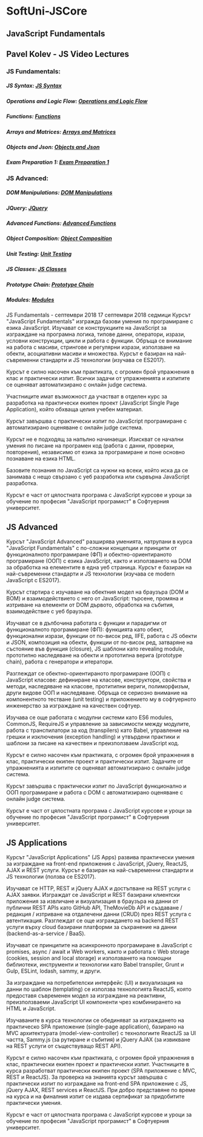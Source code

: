 # SoftUni-JSCore

## JavaScript Fundamentals

## Pavel Kolev - JS Video Lectures

### JS Fundamentals:

##### JS Syntax: [JS Syntax](https://youtu.be/ZbWHW2-kncQ)
##### Operations and Logic Flow: [Operations and Logic Flow](https://youtu.be/hUGlfiHp3v4)
##### Functions: [Functions](https://youtu.be/VCMExxIiKok)
##### Arrays and Matrices: [Arrays and Matrices](https://youtu.be/JD9yalY8GnA)
##### Objects and Json: [Objects and Json](https://youtu.be/hFZeR6pjVUU)
##### Exam Preparation 1: [Exam Preparation 1](https://youtu.be/xrGB2g5fH2s)

### JS Advanced:

##### DOM Manipulations: [DOM Manipulations](https://youtu.be/PDZoPSrrX_E)
##### JQuery: [JQuery](https://youtu.be/NS8fzGEcJHs0)
##### Advanced Functions: [Advanced Functions](https://youtu.be/XQuM_ox4tUo)
##### Object Composition: [Object Composition](https://youtu.be/67xi2GkxknM)
##### Unit Testing: [Unit Testing](https://youtu.be/lasID2wyv-0)
##### JS Classes: [JS Classes](https://youtu.be/5JIGrXhKDGg)
##### Prototype Chain: [Prototype Chain](https://youtu.be/mDNr_13sbD8)
##### Modules: [Modules](https://youtu.be/kSb6UeOYebg)

JS Fundamentals - септември 2018
 17 септември 2018  седмици
Курсът "JavaScript Fundamentals" изгражда базови умения по програмиране с езика JavaScript. Изучават се конструкциите на JavaScript за изграждане на програмна логика, типове данни, оператори, изрази, условни конструкции, цикли и работа с функции. Обръща се внимание на работа с масиви, стрингове и регулярни изрази, използване на обекти, асоциативни масиви и множества. Курсът е базиран на най-съвременни стандарти и JS технологии (изучава се ES2017).

Курсът е силно насочен към практиката, с огромен брой упражнения в клас и практически изпит. Всички задачи от упражненията и изпитите се оценяват автоматизирано с онлайн judge система.

Участниците имат възможност да участват в отделен курс за разработка на практически екипен проект (JavaScript Single Page Application), който обхваща целия учебен материал.

Курсът завършва с практически изпит по JavaScript програмиране с автоматизирано оценяване с онлайн judge система.

Курсът не е подходящ за напълно начинаещи. Изискват се начални умения по писане на програмен код (работа с данни, проверки, повторения), независимо от езика за програмиране и поне основно познаване на езика HTML.

Базовите познания по JavaScript са нужни на всеки, който иска да се занимава с нещо свързано с уеб разработка или сървърна JavaScript разработка.

Курсът е част от цялостната програма с JavaScript курсове и уроци за обучение по професия "JavaScript програмист" в Софтуерния университет.

## JS Advanced
Курсът "JavaScript Advanced" разширява уменията, натрупани в курса "JavaScript Fundamentals" с по-сложни концепции и принципи от функционалното програмиране (ФП) и обектно-ориентираното програмиране (ООП) с езика JavaScript, както и използването на DOM за обработка на елементите в една уеб страница. Курсът е базиран на най-съвременни стандарти и JS технологии (изучава се modern JavaScript с ES2017).

Курсът стартира с изучаване на обектния модел на браузъра (DOM и BOM) и взаимодействието с него от JavaScript: търсене, промяна и изтриване на елементи от DOM дървото, обработка на събития, взаимодействие с уеб браузъра.

Изучават се в дълбочина работата с функции и парадигми от функционалното програмиране (ФП): функцията като обект, функционални изрази, функции от по-висок ред, IIFE, работа с JS обекти и JSON, композиция на обекти, функции от по-висок ред, затваряне на състояние във функция (closure), JS шаблони като revealing module, прототипно наследяване на обекти и прототипна верига (prototype chain), работа с генератори и итератори.

Разглеждат се обектно-ориентираното програмиране (ООП) с JavaScript класове: дефиниране на класове, конструктори, свойства и методи, наследяване на класове, протитипни вериги, полиморфизъм, други видове ООП и наследяване. Обръща се сериозно внимание на компонентното тестване (unit testing) и приложението му в софтуерното инженерство за изграждане на качествен софтуер.

Изучава се още работата с модулни системи като ES6 modules, CommonJS, RequireJS и управление за зависимости между модулите, работа с транспилатори за код (transpilers) като Babel, управление на грешки и изключения (exception handling) и утвърдени практики и шаблони за писане на качествен и преизползваем JavaScript код.

Курсът е силно насочен към практиката, с огромен брой упражнения в клас, практически екипен проект и практически изпит. Задачите от упражненията и изпитите се оценяват автоматизирано с онлайн judge система.

Курсът завършва с практически изпит по JavaScript функционално и ООП програмиране и работа с DOM с автоматизирано оценяване с онлайн judge система.

Курсът е част от цялостната програма с JavaScript курсове и уроци за обучение по професия "JavaScript програмист" в Софтуерния университет.

## JS Applications
Курсът "JavaScript Applications" (JS Apps) развива практически умения за изграждане на front-end приложения с JavaScript, jQuery, ReactJS, AJAX и REST услуги. Курсът е базиран на най-съвременни стандарти и JS технологии (ползва се ES2017).

Изучават се HTTP, REST и jQuery AJAX и достъпване на REST услуги с AJAX заявки. Изграждат се JavaScript и REST базирани клиентски приложения за извличане и визуализация в браузъра на данни от публични REST APIs като GitHub API, TheMovieDb API и създаване / редакция / изтриване на отдалечени данни (CRUD) през REST услуга с автентикация. Разглеждат се още изграждането на backend REST услуги върху cloud базирани платформи за съхранение на данни (backend-as-a-service / BaaS).

Изучават се принципите на асинхронното програмиране в JavaScript с promises, async / await и Web workers, както и работата с Web storage (cookies, session and local storage) и използването на помощни библиотеки, инструменти и технологии като Babel transpiler, Grunt и Gulp, ESLint, lodash, sammy, и други.

За изграждане на потребителски интерфейс (UI) и визуализация на данни по шаблон (templating) се използва технологията ReactJS, която предоставя съвременен модел за изграждане на реактивни, преизползваеми JavaScript UI компоненти чрез комбинирането на HTML и JavaScript.

Изучаваните в курса технологии се обединяват за изграждането на практическо SPA приложение (single-page application), базирано на MVC архитектурата (model-view-controller) с технологиите ReactJS за UI частта, Sammy.js (за рутиране и събития) и jQuery AJAX (за извикване на REST услуги от съществуващо REST API).

Курсът е силно насочен към практиката, с огромен брой упражнения в клас, практически екипен проект и практически изпит. Участниците в курса разработват практически екипен проект (SPA приложение с MVC, REST и ReactJS). За проверка на знанията курсът завършва с практически изпит по изграждане на front-end SPA приложение с JS, jQuery AJAX, REST services и ReactJS. При добро представяне по време на курса и на финалния изпит се издава сертификат за придобитите практически умения.

Курсът е част от цялостната програма с JavaScript курсове и уроци за обучение по професия "JavaScript програмист" в Софтуерния университет.